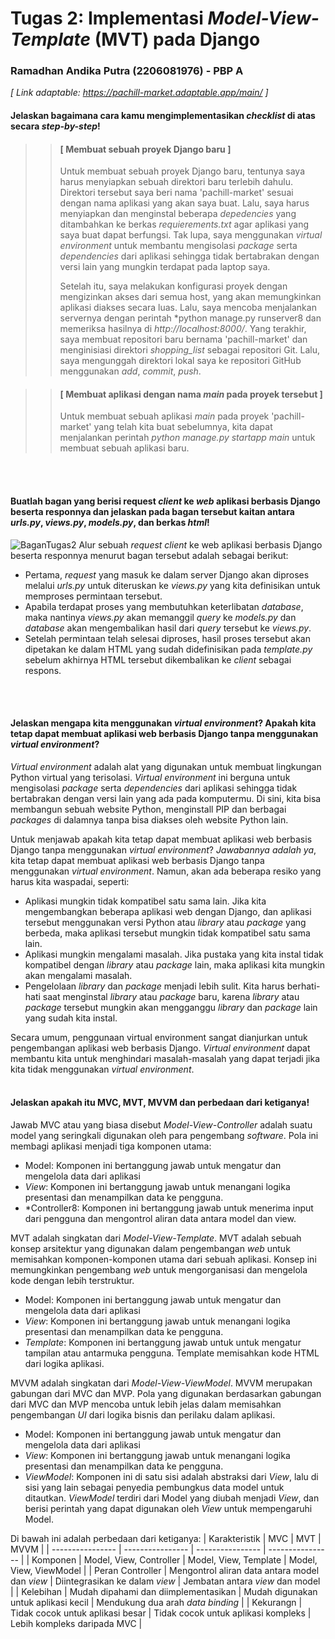 # Tugas 2: Implementasi *Model-View-Template* (MVT) pada Django
### Ramadhan Andika Putra (2206081976) - PBP A <br>

*[ Link adaptable: https://pachill-market.adaptable.app/main/ ]*

#### Jelaskan bagaimana cara kamu mengimplementasikan *checklist* di atas secara *step-by-step*!
>> #### [ Membuat sebuah proyek Django baru ]
>> Untuk membuat sebuah proyek Django baru, tentunya saya harus menyiapkan sebuah direktori baru terlebih dahulu. Direktori tersebut saya beri nama 'pachill-market' sesuai dengan nama aplikasi yang akan saya buat. Lalu, saya harus menyiapkan dan menginstal beberapa *depedencies* yang ditambahkan ke berkas *requierements.txt* agar aplikasi yang saya buat dapat berfungsi. Tak lupa, saya menggunakan *virtual environment* untuk membantu mengisolasi *package* serta *dependencies* dari aplikasi sehingga tidak bertabrakan dengan versi lain yang mungkin terdapat pada laptop saya.
>>
>> Setelah itu, saya melakukan konfigurasi proyek dengan mengizinkan akses dari semua host, yang akan memungkinkan aplikasi diakses secara luas. Lalu, saya mencoba menjalankan servernya dengan perintah *python manage.py runserver8 dan memeriksa hasilnya di *http://localhost:8000/*. Yang terakhir, saya membuat repositori baru bernama 'pachill-market' dan menginisiasi direktori *shopping_list* sebagai repositori Git. Lalu, saya mengunggah direktori lokal saya ke repositori GitHub menggunakan *add*, *commit*, *push*.

>> #### [ Membuat aplikasi dengan nama *main* pada proyek tersebut ]
>> Untuk membuat sebuah aplikasi *main* pada proyek 'pachill-market' yang telah kita buat sebelumnya, kita dapat menjalankan perintah *python manage.py startapp main* untuk membuat sebuah aplikasi baru.
<br>
<br>

#### Buatlah bagan yang berisi request *client* ke *web* aplikasi berbasis Django beserta responnya dan jelaskan pada bagan tersebut kaitan antara *urls.py*, *views.py*, *models.py*, dan berkas *html*!
![BaganTugas2](https://github.com/adhan-857/pachill-market/assets/119088782/3c6ddefd-aabb-40fe-9262-4a2d3a7fc3b6)
Alur sebuah *request client* ke web aplikasi berbasis Django beserta responnya menurut bagan tersebut adalah sebagai berikut:
* Pertama, *request* yang masuk ke dalam server Django akan diproses melalui *urls.py* untuk diteruskan ke *views.py* yang kita definisikan untuk memproses permintaan tersebut.
* Apabila terdapat proses yang membutuhkan keterlibatan *database*, maka nantinya *views.py* akan memanggil *query* ke *models.py* dan *database* akan mengembalikan hasil dari *query* tersebut ke *views.py*.
* Setelah permintaan telah selesai diproses, hasil proses tersebut akan dipetakan ke dalam HTML yang sudah didefinisikan pada *template.py* sebelum akhirnya HTML tersebut dikembalikan ke *client* sebagai respons.
<br>
<br>

#### Jelaskan mengapa kita menggunakan *virtual environment*? Apakah kita tetap dapat membuat aplikasi web berbasis Django tanpa menggunakan *virtual environment*?
*Virtual environment* adalah alat yang digunakan untuk membuat lingkungan Python virtual yang terisolasi. *Virtual environment* ini berguna untuk mengisolasi *package* serta *dependencies* dari aplikasi sehingga tidak bertabrakan dengan versi lain yang ada pada komputermu. Di sini, kita bisa membangun sebuah website Python, menginstall PIP dan berbagai *packages* di dalamnya tanpa bisa diakses oleh website Python lain.

Untuk menjawab apakah kita tetap dapat membuat aplikasi web berbasis Django tanpa menggunakan *virtual environment*? *Jawabannya adalah ya*, kita tetap dapat membuat aplikasi web berbasis Django tanpa menggunakan *virtual environment*. Namun, akan ada beberapa resiko yang harus kita waspadai, seperti:
* Aplikasi mungkin tidak kompatibel satu sama lain. Jika kita mengembangkan beberapa aplikasi web dengan Django, dan aplikasi tersebut menggunakan versi Python atau *library* atau *package* yang berbeda, maka aplikasi tersebut mungkin tidak kompatibel satu sama lain.
* Aplikasi mungkin mengalami masalah. Jika pustaka yang kita instal tidak kompatibel dengan *library* atau *package* lain, maka aplikasi kita mungkin akan mengalami masalah.
* Pengelolaan *library* dan *package* menjadi lebih sulit. Kita harus berhati-hati saat menginstal *library* atau *package* baru, karena *library* atau *package* tersebut mungkin akan mengganggu *library* dan *package* lain yang sudah kita instal.

Secara umum, penggunaan virtual environment sangat dianjurkan untuk pengembangan aplikasi web berbasis Django. *Virtual environment* dapat membantu kita untuk menghindari masalah-masalah yang dapat terjadi jika kita tidak menggunakan *virtual environment*.
<br>
<br>

#### Jelaskan apakah itu MVC, MVT, MVVM dan perbedaan dari ketiganya!
Jawab
MVC atau yang biasa disebut *Model-View-Controller* adalah suatu model yang seringkali digunakan oleh para pengembang *software*. Pola ini membagi aplikasi menjadi tiga komponen utama:
* Model: Komponen ini bertanggung jawab untuk mengatur dan mengelola data dari aplikasi
* *View*: Komponen ini bertanggung jawab untuk menangani logika presentasi dan menampilkan data ke pengguna.
* *Controller8: Komponen ini bertanggung jawab untuk menerima input dari pengguna dan mengontrol aliran data antara model dan view.

MVT adalah singkatan dari *Model-View-Template*. MVT adalah sebuah konsep arsitektur yang digunakan dalam pengembangan *web* untuk memisahkan komponen-komponen utama dari sebuah aplikasi. Konsep ini memungkinkan pengembang *web* untuk mengorganisasi dan mengelola kode dengan lebih terstruktur.
* Model: Komponen ini bertanggung jawab untuk mengatur dan mengelola data dari aplikasi
* *View*: Komponen ini bertanggung jawab untuk menangani logika presentasi dan menampilkan data ke pengguna.
* *Template*: Komponen ini bertanggung jawab untuk untuk mengatur tampilan atau antarmuka pengguna. Template memisahkan kode HTML dari logika aplikasi.

MVVM adalah singkatan dari *Model-View-ViewModel*. MVVM merupakan gabungan dari MVC dan MVP. Pola yang digunakan berdasarkan gabungan dari MVC dan MVP mencoba untuk lebih jelas dalam memisahkan pengembangan *UI* dari logika bisnis dan perilaku dalam aplikasi.
* Model: Komponen ini bertanggung jawab untuk mengatur dan mengelola data dari aplikasi
* *View*: Komponen ini bertanggung jawab untuk menangani logika presentasi dan menampilkan data ke pengguna.
* *ViewModel*: Komponen ini di satu sisi adalah abstraksi dari *View*, lalu di sisi yang lain sebagai penyedia pembungkus data model untuk ditautkan. *ViewModel* terdiri dari Model yang diubah menjadi *View*, dan berisi perintah yang dapat digunakan oleh *View* untuk mempengaruhi Model.

Di bawah ini adalah perbedaan dari ketiganya:
| Karakteristik    |     MVC          |      MVT         |      MVVM        |
| ---------------- | ---------------- | ---------------- | ---------------- |
| Komponen         | Model, View, Controller                         | Model, View, Template                 | Model, View, ViewModel             |
| Peran Controller | Mengontrol aliran data antara model dan *view*  | Diintegrasikan ke dalam *view*        | Jembatan antara *view* dan model   |
| Kelebihan        | Mudah dipahami dan diimplementasikan            | Mudah digunakan untuk aplikasi kecil  | Mendukung dua arah *data binding*  |
| Kekurangn        | Tidak cocok untuk aplikasi besar                | Tidak cocok untuk aplikasi kompleks   | Lebih kompleks daripada MVC        |
